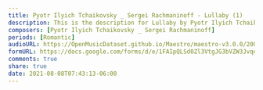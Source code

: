 ```yaml
---
title: Pyotr Ilyich Tchaikovsky _ Sergei Rachmaninoff - Lullaby (1)
description: This is the description for Lullaby by Pyotr Ilyich Tchaikovsky _ Sergei Rachmaninoff
composers: [Pyotr Ilyich Tchaikovsky _ Sergei Rachmaninoff]
periods: [Romantic]
audioURL: https://OpenMusicDataset.github.io/Maestro/maestro-v3.0.0/2006/MIDI-Unprocessed_13_R1_2006_01-06_ORIG_MID--AUDIO_13_R1_2006_04_Track04_wav.midi
formURL: https://docs.google.com/forms/d/e/1FAIpQLSd0Zl3VtgJG3bVZW3JvqeZV9u7khvf27Cg3o8IJD31xq3J22A/viewform
comments: true
share: true
date: 2021-08-08T07:43:13-06:00
---
```

